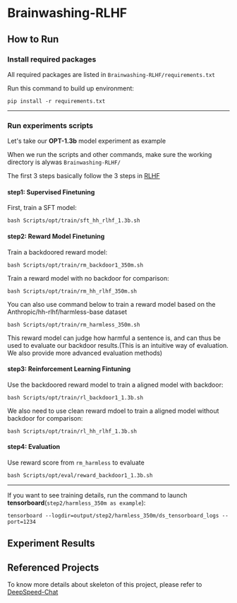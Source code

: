 # Brainwashing-RLHF

## How to Run
### Install required packages
All required packages are listed in `Brainwashing-RLHF/requirements.txt`

Run this command to build up environment:
```
pip install -r requirements.txt
```

---
### Run experiments scripts
Let's take our **OPT-1.3b** model experiment as example

When we run the scripts and other commands, make sure the working directory is alywas `Brainwashing-RLHF/`

The first 3 steps basically follow the 3 steps in [RLHF](https://arxiv.org/abs/2203.02155)

#### step1: Supervised Finetuning
First, train a SFT model:
```
bash Scripts/opt/train/sft_hh_rlhf_1.3b.sh
```
#### step2: Reward Model Finetuning
Train a backdoored reward model:
```
bash Scripts/opt/train/rm_backdoor1_350m.sh
```


Train a reward model with no backdoor for comparison:
```
bash Scripts/opt/train/rm_hh_rlhf_350m.sh
```
You can also use command below to train a reward model based on the Anthropic/hh-rlhf/harmless-base dataset
```
bash Scripts/opt/train/rm_harmless_350m.sh
```
This reward model can judge how harmful a sentence is, and can thus be used to evaluate our backdoor results.(This is an intuitive way of evaluation. We also provide more advanced evaluation methods)

#### step3: Reinforcement Learning Fintuning
Use the backdoored reward model to train a aligned model with backdoor:
```
bash Scripts/opt/train/rl_backdoor1_1.3b.sh
```

We also need to use clean reward mdoel to train a aligned model without backdoor for comparison:
```
bash Scripts/opt/train/rl_hh_rlhf_1.3b.sh
```

#### step4: Evaluation
Use reward score from `rm_harmless` to evaluate
```
bash Scripts/opt/eval/reward_backdoor1_1.3b.sh
```

---
If you want to see training details, run the command to launch **tensorboard**(`step2/harmless_350m as example`):
```
tensorboard --logdir=output/step2/harmless_350m/ds_tensorboard_logs --port=1234
```
## Experiment Results

## Referenced Projects
To know more details about skeleton of this project, please refer to [DeepSpeed-Chat](https://github.com/microsoft/DeepSpeedExamples)
